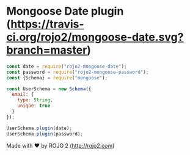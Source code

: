 # Mongoose Date plugin (https://travis-ci.org/rojo2/mongoose-date.svg?branch=master)

```javascript
const date = require("rojo2-mongoose-date");
const password = require("rojo2-mongoose-password");
const {Schema} = require("mongoose");

const UserSchema = new Schema({
  email: {
    type: String,
    unique: true
  }
});

UserSchema.plugin(date);
UserSchema.plugin(password);

```

Made with ❤ by ROJO 2 (http://rojo2.com)

